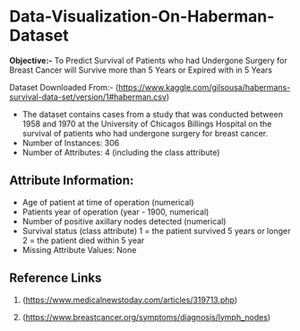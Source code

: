 # Data-Visualization-On-Haberman-Dataset

**Objective:-**
To Predict Survival of Patients who had Undergone Surgery for Breast Cancer will Survive more than 5 Years or
Expired with in 5 Years

Dataset Downloaded From:- (https://www.kaggle.com/gilsousa/habermans-survival-data-set/version/1#haberman.csv)

- The dataset contains cases from a study that was conducted between 1958 and 1970 at the University of Chicagos Billings Hospital on the survival of patients who had undergone surgery for breast cancer.
- Number of Instances: 306
- Number of Attributes: 4 (including the class attribute)
## Attribute Information: 
- Age of patient at time of operation (numerical)
- Patients year of operation (year - 1900, numerical)
- Number of positive axillary nodes detected (numerical)
- Survival status (class attribute) 1 = the patient survived 5 years or longer 2 = the patient died within 5 year
- Missing Attribute Values: None

## Reference Links 
1. (https://www.medicalnewstoday.com/articles/319713.php)

2. (https://www.breastcancer.org/symptoms/diagnosis/lymph_nodes)

